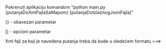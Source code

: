 Pokrenuti aplikaciju komandom "python main.py {putanjaDoXmlFajlaSaMapom} [putanjaDoIzlaznogJsonFajla]"

{} - obavezan parametar

[] - opcioni parametar

Xml fajl za koji je navedena putanja treba da bude u sledećem formatu ===>

<map>
	<cells>
    <!-- proizvoljan broj cell-ova ---> 
		<cell row="BROJ_OD_1_DO_100" col= "SLOVO_OD_A_DO_Z" />
	</cells>	
	<start-point row="BROJ_OD_1_DO_100" col= "SLOVO_OD_A_DO_Z" />
	<end-point row="BROJ_OD_1_DO_100" col= "SLOVO_OD_A_DO_Z" />
</map>
